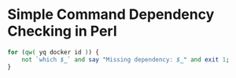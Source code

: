 # Simple Command Dependency Checking in Perl

```perl
for (qw( yq docker id )) {
    not `which $_` and say "Missing dependency: $_" and exit 1;
}
```
